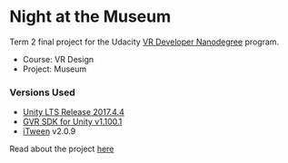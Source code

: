 # Night at the Museum
Term 2 final project for the Udacity [VR Developer Nanodegree](http://udacity.com/vr) program.

- Course: VR Design
- Project: Museum


### Versions Used
- [Unity LTS Release 2017.4.4](https://unity3d.com/unity/qa/lts-releases?version=2017.4)
- [GVR SDK for Unity v1.100.1](https://github.com/googlevr/gvr-unity-sdk/releases/tag/v1.100.1)
- [iTween](https://assetstore.unity.com/packages/tools/animation/itween-84) v2.0.9

Read about the project [here](https://stanecobalt.github.io/vr/museum.html)
